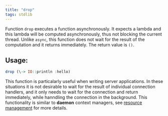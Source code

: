 ```yaml
---
title: "drop"
tags: stdlib
---
```


Function `drop` executes a function asynchronously. It expects a lambda and this lambda will be computed asynchronously, thus not blocking the current thread. Unlike `async`, this function does not wait for the result of the computation and it returns immediately. The return value is `()`.

## Usage:
```haskell
drop (\-> IO::println :hello)
```
This function is particalarly useful when writing server applications. In these situations it is not desirable to wait for the result of individual connection handlers, and it only needs to wait for the connection and return immediately, while hanndling the connection in the background. This functionality is similar to **daemon** context managers, see [resource management](/features/resource-management.md) for more details.
